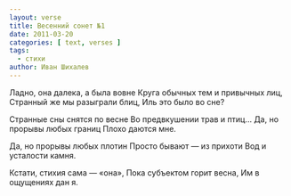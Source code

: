 ```yaml
---
layout: verse
title: Весенний сонет №1
date: 2011-03-20
categories: [ text, verses ]
tags:
  - стихи
author: Иван Шихалев
---
```

Ладно, она далека, а была вовне
Круга обычных тем и привычных лиц,
Странный же мы разыграли блиц,
Иль это было во сне?

Странные сны снятся по весне
Во предвкушении трав и птиц...
Да, но прорывы любых границ
Плохо даются мне.

Да, но прорывы любых плотин
Просто бывают — из прихоти
Вод и усталости камня.

Кстати, стихия сама — «она»,
Пока субъектом горит весна,
Им в ощущениях дан я.
